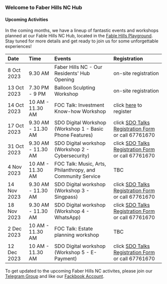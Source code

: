 ### Welcome to Faber Hills NC Hub

#### Upcoming Activities
In the coming months, we have a lineup of fantastic events and workshops planned at our Fable Hills NC Hub, located in the [Fable Hills Playground](https://maps.app.goo.gl/hRiFhogMCZRWxcpX9). Stay tuned for more details and get ready to join us for some unforgettable experiences!

| Date        | Time        | Events | Registration | 
| :------------ | :------------ | :------ | :---- |
| 8 Oct 2023  | 9.30 AM   | Faber Hills NC - Our Residents' Hub Opening | on-site registration | 
| 13 Oct 2023 | 7.30 PM - 9 PM | Balloon Sculpting Workshop | on-site registration | 
| 14 Oct 2023 | 10 AM - 11.30 AM | FOC Talk: Investment Know-how Workshop | click [here](https://share.hsforms.com/1EF60dtE7Ryy-2cuOi4CezAd9t3s) to register | 
| 17 Oct 2023 | 9.30 AM - 11.30 AM | SDO Digital Workshop (Workshop 1 - Basic Phone Features) | click [SDO Talks Registration Form](https://form.gov.sg/6513f9942c8bd900127b82d4) or call 67761670
| 31 Oct 2023 | 9.30 AM - 11.30 AM | SDO Digital workshop (Workshop 2 - Cybersecurity)  | click [SDO Talks Registration Form](https://form.gov.sg/6513f9942c8bd900127b82d4) or call 67761670
| 4 Nov 2023  | 10 AM - 11.30 AM | FOC Talk: Music, Arts, Philanthropy, and Community Service | TBC | 
| 14 Nov 2023 | 9.30 AM - 11.30 AM | SDO Digital workshop (Workshop 3 - Singpass) | click [SDO Talks Registration Form](https://form.gov.sg/6513f9942c8bd900127b82d4) or call 67761670
| 18 Nov 2023 | 9.30 AM - 11.30 AM | SDO Digital workshop (Workshop 4 - WhatsApp) | click [SDO Talks Registration Form](https://form.gov.sg/6513f9942c8bd900127b82d4) or call 67761670
| 2 Dec 2023  | 10 AM - 11.30 AM | FOC Talk: Estate planning workshop | TBC | 
| 12 Dec 2023 | 10 AM - 11.30 AM | SDO Digital workshop (Workshop 5 - E-Payment) | click [SDO Talks Registration Form](https://form.gov.sg/6513f9942c8bd900127b82d4) or call 67761670



To get updated to the upcoming Faber Hills NC activites, please join our [Telegram Group](https://t.me/+hV5_Km8F86UwZDQ1) and like our [Fackbook Account](https://www.facebook.com/FaberHillsFriends).
